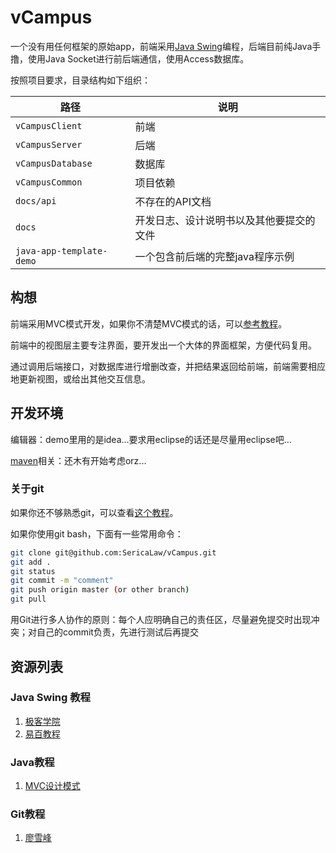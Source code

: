 # vCampus

一个没有用任何框架的原始app，前端采用[Java Swing](https://www.yiibai.com/swing/home.html)编程，后端目前纯Java手撸，使用Java Socket进行前后端通信，使用Access数据库。

按照项目要求，目录结构如下组织：

| 路径                     | 说明                                     |
| ------------------------ | ---------------------------------------- |
| `vCampusClient`            | 前端                                     |
| `vCampusServer `           | 后端                                     |
| `vCampusDatabase`          | 数据库                                   |
|  `vCampusCommon`         | 项目依赖 |
| `docs/api`               | 不存在的API文档                          |
| `docs`                   | 开发日志、设计说明书以及其他要提交的文件 |
| `java-app-template-demo` | 一个包含前后端的完整java程序示例         |

## 构想

前端采用MVC模式开发，如果你不清楚MVC模式的话，可以[参考教程](http://www.runoob.com/design-pattern/mvc-pattern.html)。

前端中的视图层主要专注界面，要开发出一个大体的界面框架，方便代码复用。

通过调用后端接口，对数据库进行增删改查，并把结果返回给前端，前端需要相应地更新视图，或给出其他交互信息。

## 开发环境

编辑器：demo里用的是idea…要求用eclipse的话还是尽量用eclipse吧…

[maven](https://www.yiibai.com/maven/)相关：还木有开始考虑orz...

### 关于git

如果你还不够熟悉git，可以查看[这个教程](https://www.liaoxuefeng.com/wiki/0013739516305929606dd18361248578c67b8067c8c017b000)。

如果你使用git bash，下面有一些常用命令：

```bash
git clone git@github.com:SericaLaw/vCampus.git
git add . 
git status
git commit -m "comment"
git push origin master (or other branch)
git pull
```

用Git进行多人协作的原则：每个人应明确自己的责任区，尽量避免提交时出现冲突；对自己的commit负责，先进行测试后再提交

## 资源列表

### Java Swing 教程

1. [极客学院](http://wiki.jikexueyuan.com/project/swing/)
2. [易百教程](https://www.yiibai.com/swing/home.html)

### Java教程

1. [MVC设计模式](http://www.runoob.com/design-pattern/mvc-pattern.html)

### Git教程

1. [廖雪峰](https://www.liaoxuefeng.com/wiki/0013739516305929606dd18361248578c67b8067c8c017b000)